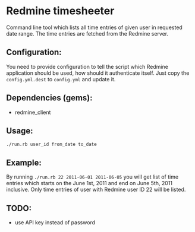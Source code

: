 Redmine timesheeter
===================

Command line tool which lists all time entries of given user in requested date range.
The time entries are fetched from the Redmine server.

## Configuration: ##

You need to provide configuration to tell the script which Redmine application should be used,
how should it authenticate itself.
Just copy the `config.yml.dest` to `config.yml` and update it.

## Dependencies (gems): ##

* redmine_client

## Usage: ##

`./run.rb user_id from_date to_date`

## Example: ##

By running `./run.rb 22 2011-06-01 2011-06-05` you will get list of time entries which starts
on the June 1st, 2011 and end on June 5th, 2011 inclusive. Only time entries of user
with Redmine user ID 22 will be listed.

## TODO: ##

* use API key instead of password
